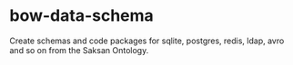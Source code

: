 # bow-data-schema
Create schemas and code packages for sqlite, postgres, redis, ldap, avro and so on from the Saksan Ontology.

